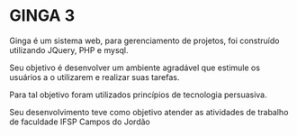 GINGA 3 
=======  

Ginga é um sistema web, para gerenciamento de projetos, foi construído utilizando JQuery, PHP e mysql.    


Seu objetivo é desenvolver um ambiente agradável que estimule os usuários a o utilizarem e realizar suas tarefas.

Para tal objetivo foram utilizados princípios de tecnologia persuasiva.  

Seu desenvolvimento teve como objetivo atender as atividades de trabalho de faculdade IFSP Campos do Jordão